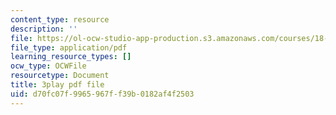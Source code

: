 ```yaml
---
content_type: resource
description: ''
file: https://ol-ocw-studio-app-production.s3.amazonaws.com/courses/18-086-mathematical-methods-for-engineers-ii-spring-2006/d70fc07f9965967ff39b0182af4f2503_NpTzMWTYbM8.pdf
file_type: application/pdf
learning_resource_types: []
ocw_type: OCWFile
resourcetype: Document
title: 3play pdf file
uid: d70fc07f-9965-967f-f39b-0182af4f2503
---
```

